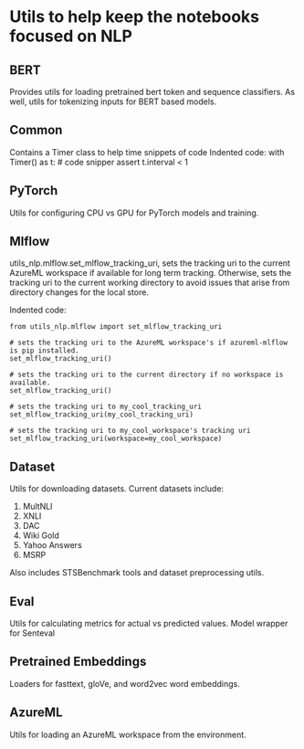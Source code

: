 # Utils to help keep the notebooks focused on NLP

## BERT
Provides utils for loading pretrained bert token and sequence classifiers.
As well, utils for tokenizing inputs for BERT based models.

## Common
Contains a Timer class to help time snippets of code
Indented code:
    with Timer() as t:
        # code snipper
    assert t.interval < 1

## PyTorch
Utils for configuring CPU vs GPU for PyTorch models and training.

## Mlflow
utils_nlp.mlflow.set_mlflow_tracking_uri, sets the tracking uri to the current
AzureML workspace if available for long term tracking. Otherwise, sets the tracking uri to the
current working directory to avoid issues that arise from directory changes for the local store.

Indented code:

    from utils_nlp.mlflow import set_mlflow_tracking_uri

    # sets the tracking uri to the AzureML workspace's if azureml-mlflow is pip installed.
    set_mlflow_tracking_uri()  

    # sets the tracking uri to the current directory if no workspace is available.
    set_mlflow_tracking_uri()  

    # sets the tracking uri to my_cool_tracking_uri
    set_mlflow_tracking_uri(my_cool_tracking_uri)  

    # sets the tracking uri to my_cool_workspace's tracking uri
    set_mlflow_tracking_uri(workspace=my_cool_workspace)  

## Dataset
Utils for downloading datasets. Current datasets include:
1. MultNLI
2. XNLI
3. DAC
4. Wiki Gold
5. Yahoo Answers
6. MSRP

Also includes STSBenchmark tools and dataset preprocessing utils.

## Eval
Utils for calculating metrics for actual vs predicted values. Model wrapper for Senteval


## Pretrained Embeddings
Loaders for fasttext, gloVe, and word2vec word embeddings.

## AzureML
Utils for loading an AzureML workspace from the environment.

